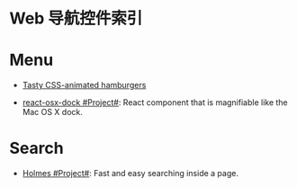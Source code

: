 # Web 导航控件索引

# Menu

* [Tasty CSS-animated hamburgers](https://jonsuh.com/hamburgers/)

* [react-osx-dock #Project#](https://github.com/lukehorvat/react-osx-dock): React component that is magnifiable like the Mac OS X dock.

# Search

* [Holmes #Project#](https://haroen.me/holmes/): Fast and easy searching inside a page.
